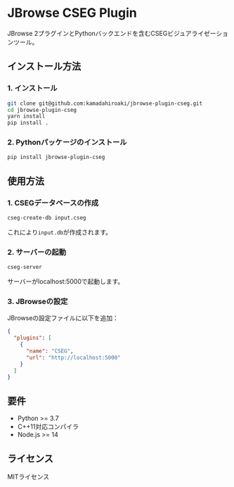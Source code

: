 # JBrowse CSEG Plugin

JBrowse 2プラグインとPythonバックエンドを含むCSEGビジュアライゼーションツール。

## インストール方法

### 1. インストール

```bash
git clone git@github.com:kamadahiroaki/jbrowse-plugin-cseg.git
cd jbrowse-plugin-cseg
yarn install
pip install .
```

### 2. Pythonパッケージのインストール

```bash
pip install jbrowse-plugin-cseg
```

## 使用方法

### 1. CSEGデータベースの作成

```bash
cseg-create-db input.cseg
```

これにより`input.db`が作成されます。

### 2. サーバーの起動

```bash
cseg-server
```

サーバーがlocalhost:5000で起動します。

### 3. JBrowseの設定

JBrowseの設定ファイルに以下を追加：

```json
{
  "plugins": [
    {
      "name": "CSEG",
      "url": "http://localhost:5000"
    }
  ]
}
```

## 要件

- Python >= 3.7
- C++11対応コンパイラ
- Node.js >= 14

## ライセンス

MITライセンス
